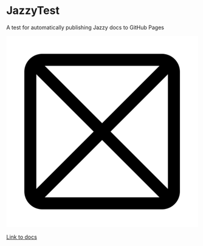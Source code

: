 # JazzyTest
A test for automatically publishing Jazzy docs to GitHub Pages

![Placeholder](img/placeholder.png)

[Link to docs](https://john-mueller.github.io/JazzyTest)
